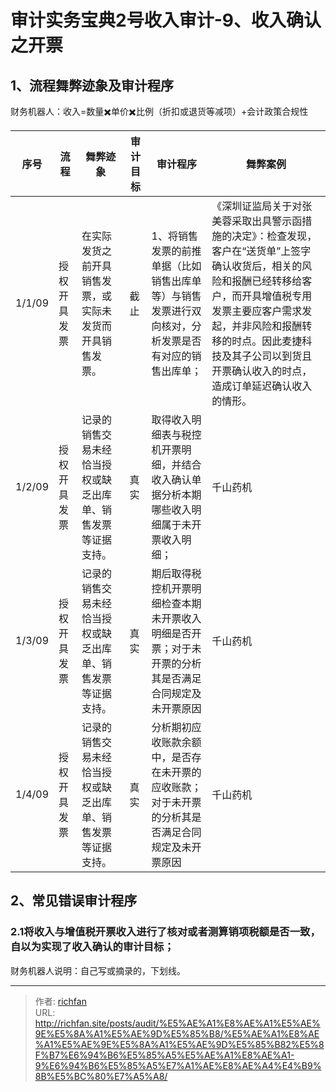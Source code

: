 # 审计实务宝典2号收入审计-9、收入确认之开票

## 1、流程舞弊迹象及审计程序
财务机器人：收入=数量✖️单价✖️比例（折扣或退货等减项）+会计政策合规性


| 序号     | 流程     | 舞弊迹象                           | 审计目标 | 审计程序                                               | 舞弊案例                                                                                                                                     |
|--------|--------|--------------------------------|------|----------------------------------------------------|------------------------------------------------------------------------------------------------------------------------------------------|
| 1/1/09 | 授权开具发票 | 在实际发货之前开具销售发票，或实际未发货而开具销售发票。   | 截止   | 1、将销售发票的前推单据（比如销售出库单等）与销售发票进行双向核对，分析发票是否有对应的销售出库单； | 《深圳证监局关于对张美蓉采取出具警示函措施的决定》：检查发现，客户在“送货单”上签字确认收货后，相关的风险和报酬已经转移给客户，而开具增值税专用发票主要应客户需求发起，并非风险和报酬转移的时点。因此麦捷科技及其子公司以到货且开票确认收入的时点，造成订单延迟确认收入的情形。 |
| 1/2/09 | 授权开具发票 | 记录的销售交易未经恰当授权或缺乏出库单、销售发票等证据支持。 | 真实   | 取得收入明细表与税控机开票明细，并结合收入确认单据分析本期哪些收入明细属于未开票收入明细；      | 千山药机                                                                                                                                     |
| 1/3/09 | 授权开具发票 | 记录的销售交易未经恰当授权或缺乏出库单、销售发票等证据支持。 | 真实   | 期后取得税控机开票明细检查本期未开票收入明细是否开票；对于未开票的分析其是否满足合同规定及未开票原因 | 千山药机                                                                                                                                     |
| 1/4/09 | 授权开具发票 | 记录的销售交易未经恰当授权或缺乏出库单、销售发票等证据支持。 | 真实   | 分析期初应收账款余额中，是否存在未开票的应收账款；对于未开票的分析其是否满足合同规定及未开票原因   | 千山药机                                                                                                                                     |



## 2、常见错误审计程序
### 2.1将收入与增值税开票收入进行了核对或者测算销项税额是否一致，自以为实现了收入确认的审计目标；
财务机器人说明：自己写或摘录的，下划线。

---

> 作者: [richfan](https://richfan.site/)  
> URL: http://richfan.site/posts/audit/%E5%AE%A1%E8%AE%A1%E5%AE%9E%E5%8A%A1%E5%AE%9D%E5%85%B8/%E5%AE%A1%E8%AE%A1%E5%AE%9E%E5%8A%A1%E5%AE%9D%E5%85%B82%E5%8F%B7%E6%94%B6%E5%85%A5%E5%AE%A1%E8%AE%A1-9%E6%94%B6%E5%85%A5%E7%A1%AE%E8%AE%A4%E4%B9%8B%E5%BC%80%E7%A5%A8/  

